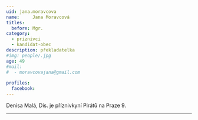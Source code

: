 ```yaml
---
uid: jana.moravcova
name:     Jana Moravcová
titles:
  before: Mgr.
category:
  - priznivci
  - kandidat-obec
description: překladatelka
#img: people/.jpg
age: 49
#mail:
#  - moravcovajana@gmail.com
 
profiles:
  facebook: 
---
```

<p style='text-align: justify;'>
Denisa Malá, Dis. je příznivkyní Pirátů na Praze 9.
</p>



---